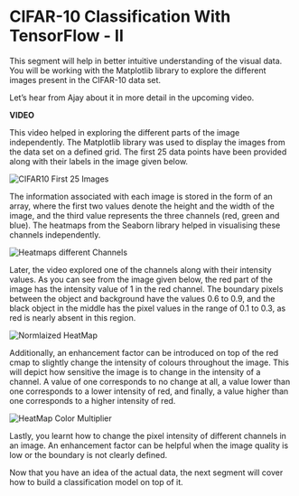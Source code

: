 # CIFAR-10 Classification With TensorFlow - II

This segment will help in better intuitive understanding of the visual data. You will be working with the Matplotlib library to explore the different images present in the CIFAR-10 data set.

Let’s hear from Ajay about it in more detail in the upcoming video.

**VIDEO**

This video helped in exploring the different parts of the image independently. The Matplotlib library was used to display the images from the data set on a defined grid. The first 25 data points have been provided along with their labels in the image given below.

![CIFAR10 First 25 Images](https://i.ibb.co/5B85hxR/CIFAR10-First25-Images.jpg)

The information associated with each image is stored in the form of an array, where the first two values denote the height and the width of the image, and the third value represents the three channels (red, green and blue). The heatmaps from the Seaborn library helped in visualising these channels independently.

![Heatmaps different Channels](https://i.ibb.co/mJDc1FC/Heatmaps-different-Channels.jpg)

Later, the video explored one of the channels along with their intensity values. As you can see from the image given below, the red part of the image has the intensity value of 1 in the red channel. The boundary pixels between the object and background have the values 0.6 to 0.9, and the black object in the middle has the pixel values in the range of 0.1 to 0.3, as red is nearly absent in this region.

![Normlaized HeatMap](https://i.ibb.co/mFysCQJ/Normlaized-Heat-Map.jpg)

Additionally, an enhancement factor can be introduced on top of the red cmap to slightly change the intensity of colours throughout the image. This will depict how sensitive the image is to change in the intensity of a channel. A value of one corresponds to no change at all, a value lower than one corresponds to a lower intensity of red, and finally, a value higher than one corresponds to a higher intensity of red.

![HeatMap Color Multiplier](https://i.ibb.co/ByHKsff/Heat-Map-Color-Multiplier.jpg)

Lastly, you learnt how to change the pixel intensity of different channels in an image. An enhancement factor can be helpful when the image quality is low or the boundary is not clearly defined.

Now that you have an idea of the actual data, the next segment will cover how to build a classification model on top of it.